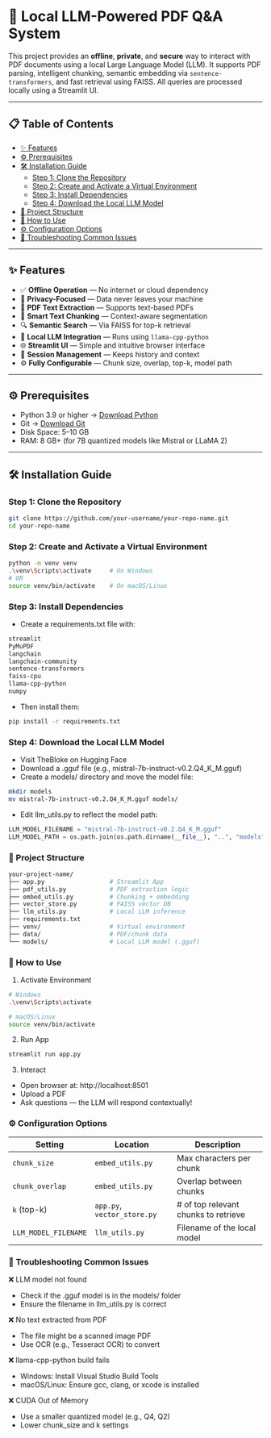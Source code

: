 # 🧠 Local LLM-Powered PDF Q&A System

This project provides an **offline**, **private**, and **secure** way to interact with PDF documents using a local Large Language Model (LLM). It supports PDF parsing, intelligent chunking, semantic embedding via `sentence-transformers`, and fast retrieval using FAISS. All queries are processed locally using a Streamlit UI.

---

## 📋 Table of Contents

- [✨ Features](#-features)  
- [⚙️ Prerequisites](#️-prerequisites)  
- [🛠️ Installation Guide](#️-installation-guide)  
  - [Step 1: Clone the Repository](#step-1-clone-the-repository)  
  - [Step 2: Create and Activate a Virtual Environment](#step-2-create-and-activate-a-virtual-environment)  
  - [Step 3: Install Dependencies](#step-3-install-dependencies)  
  - [Step 4: Download the Local LLM Model](#step-4-download-the-local-llm-model)  
- [📁 Project Structure](#-project-structure)  
- [🚀 How to Use](#-how-to-use)  
- [⚙️ Configuration Options](#️-configuration-options)  
- [🧰 Troubleshooting Common Issues](#-troubleshooting-common-issues)  

---

## ✨ Features

- ✅ **Offline Operation** — No internet or cloud dependency  
- 🔐 **Privacy-Focused** — Data never leaves your machine  
- 📄 **PDF Text Extraction** — Supports text-based PDFs  
- 🧩 **Smart Text Chunking** — Context-aware segmentation  
- 🔍 **Semantic Search** — Via FAISS for top-k retrieval  
- 🧠 **Local LLM Integration** — Runs using `llama-cpp-python`  
- 🌐 **Streamlit UI** — Simple and intuitive browser interface  
- 💾 **Session Management** — Keeps history and context  
- ⚙️ **Fully Configurable** — Chunk size, overlap, top-k, model path

---

## ⚙️ Prerequisites

- Python 3.9 or higher → [Download Python](https://www.python.org/)  
- Git → [Download Git](https://git-scm.com/)  
- Disk Space: 5–10 GB  
- RAM: 8 GB+ (for 7B quantized models like Mistral or LLaMA 2)

---

## 🛠️ Installation Guide

### Step 1: Clone the Repository

```bash
git clone https://github.com/your-username/your-repo-name.git
cd your-repo-name
```
### Step 2: Create and Activate a Virtual Environment
```bash
python -m venv venv
.\venv\Scripts\activate     # On Windows
# OR
source venv/bin/activate    # On macOS/Linux
```

### Step 3: Install Dependencies
* Create a requirements.txt file with:

```requirements.txt
streamlit
PyMuPDF
langchain
langchain-community
sentence-transformers
faiss-cpu
llama-cpp-python
numpy
```

* Then install them:

```bash
pip install -r requirements.txt
```

### Step 4: Download the Local LLM Model
* Visit TheBloke on Hugging Face
* Download a .gguf file (e.g., mistral-7b-instruct-v0.2.Q4_K_M.gguf)
* Create a models/ directory and move the model file:

```bash
mkdir models
mv mistral-7b-instruct-v0.2.Q4_K_M.gguf models/
```
* Edit llm_utils.py to reflect the model path:

```python
LLM_MODEL_FILENAME = "mistral-7b-instruct-v0.2.Q4_K_M.gguf"
LLM_MODEL_PATH = os.path.join(os.path.dirname(__file__), "..", "models", LLM_MODEL_FILENAME)
```

### 📁 Project Structure
```bash
your-project-name/
├── app.py                  # Streamlit App
├── pdf_utils.py            # PDF extraction logic
├── embed_utils.py          # Chunking + embedding
├── vector_store.py         # FAISS vector DB
├── llm_utils.py            # Local LLM inference
├── requirements.txt
├── venv/                   # Virtual environment
├── data/                   # PDF/chunk data
└── models/                 # Local LLM model (.gguf)
```

### 🚀 How to Use
1. Activate Environment

```bash
# Windows
.\venv\Scripts\activate

# macOS/Linux
source venv/bin/activate
```

2. Run App

```bash
streamlit run app.py
```

3. Interact

* Open browser at: http://localhost:8501
* Upload a PDF
* Ask questions — the LLM will respond contextually!

### ⚙️ Configuration Options

| Setting              | Location                    | Description                          |
| -------------------- | --------------------------- | ------------------------------------ |
| `chunk_size`         | `embed_utils.py`            | Max characters per chunk             |
| `chunk_overlap`      | `embed_utils.py`            | Overlap between chunks               |
| `k` (top-k)          | `app.py`, `vector_store.py` | # of top relevant chunks to retrieve |
| `LLM_MODEL_FILENAME` | `llm_utils.py`              | Filename of the local model          |

### 🧰 Troubleshooting Common Issues

❌ LLM model not found
* Check if the .gguf model is in the models/ folder
* Ensure the filename in llm_utils.py is correct

❌ No text extracted from PDF
* The file might be a scanned image PDF
* Use OCR (e.g., Tesseract OCR) to convert

❌ llama-cpp-python build fails
* Windows: Install Visual Studio Build Tools
* macOS/Linux: Ensure gcc, clang, or xcode is installed

❌ CUDA Out of Memory
* Use a smaller quantized model (e.g., Q4, Q2)
* Lower chunk_size and k settings

